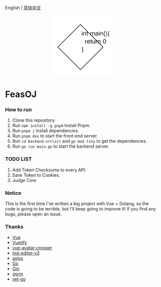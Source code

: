 English | [简体中文](README_CN.md)
<p align="center">
    <a href="https://github.com/ClaretWheel1481/easyweather">
        <img src="./public/logo.png" height="200"/>
    </a>
</p>

# FeasOJ

### How to run

1. Clone this repository.
2. Run `npm install -g pnpm` Install Pnpm.
3. Run `pnpm i` Install dependencies.
4. Run `pnpm dev` to start the front-end server.
5. Run `cd backend-src\src` and `go mod tiny` to get the dependencies.
6. Run `go run main.go` to start the backend server.

### TODO LIST

1. Add Token Checksums to every API.
2. Save Token to Cookies.
3. Judge Core

### Notice

This is the first time I've written a big project with Vue + Golang, so the code is going to be terrible, but I'll keep going to improve it!
If you find any bugs, please open an issue.


### Thanks

- [Vue](https://github.com/vuejs/vue)
- [Vuetify](https://github.com/vuetifyjs/vuetify)
- [vue-avatar-cropper](https://github.com/overtrue/vue-avatar-cropper)
- [md-editor-v3](https://github.com/imzbf/md-editor-v3)
- [axios](https://github.com/axios/axios)
- [Go](https://github.com/golang/go)
- [Gin](https://github.com/gin-gonic/gin)
- [gorm](https://github.com/go-gorm/gorm)
- [jwt-go](https://github.com/golang-jwt/jwt)
